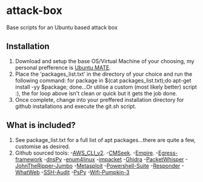 # attack-box
Base scripts for an Ubuntu based attack box

Installation
------
1) Download and setup the base OS/Virtual Machine of your choosing, my personal prefference is [Ubuntu MATE](https://ubuntu-mate.org/ "Ubuntu MATE").
2) Place the 'packages_list.txt' in the directory of your choice and run the following command: for package in $(cat packages_list.txt);do apt-get install -yy $package; done...Or utilise a custom (most likely better) script :), the for loop above isn't clean or quick but it gets the job done.
3) Once complete, change into your preffered installation directory for github installations and execute the git.sh script.

What is included?
-----
1) See package_list.txt for a full list of apt packages...there are quite a few, customise as desired.
2) Github sourced tools:
-[AWS_CLI_v2](https://docs.aws.amazon.com/cli/latest/userguide/install-cliv2-linux.html "AWS CLI v2").
-[CMSeek](https://github.com/Tuhinshubhra/CMSeeK "CMSeek").
-[Empire](https://github.com/EmpireProject/Empire.git "Empire").
-[Egress-framework](https://github.com/stufus/egresscheck-framework.git "Egress-framework")
-[dnsPy](https://github.com/dnSpy/dnSpy "dnsPy")
-[enum4linux](https://github.com/CiscoCXSecurity/enum4linux.git "enum4linux")
-[impacket](https://github.com/SecureAuthCorp/impacket "impacket")
-[Ghidra](https://github.com/NationalSecurityAgency/ghidra.git "Ghidra")
-[PacketWhisper](https://github.com/TryCatchHCF/PacketWhisper "PacketWhisper")
-[JohnTheRipper-Jumbo](https://github.com/openwall/john.git "JohnTheRipper-Jumbo")
-[Metasploit](https://raw.githubusercontent.com/rapid7/metasploit-omnibus/master/config/templates/metasploit-framework-wrappers/msfupdate.erb "Metasploit")
-[Powershell-Suite](https://github.com/FuzzySecurity/PowerShell-Suite.git "Powershell-Suite")
-[Responder](https://github.com/SpiderLabs/Responder.git "Responder")
-[WhatWeb](https://github.com/urbanadventurer/WhatWeb "WhatWeb")
-[SSH-Audit](https://github.com/arthepsy/ssh-audit.git "SSH-Audit")
-[PsPy](https://github.com/DominicBreuker/pspy.git "PsPy")
-[Wifi-Pumpkin-3](https://github.com/P0cL4bs/wifipumpkin3.git "Wifi-Pumpkin-3")
